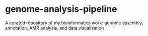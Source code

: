 # genome-analysis-pipeline
A curated repository of my bioinformatics work: genome assembly, annotation, AMR analysis, and data visualization
